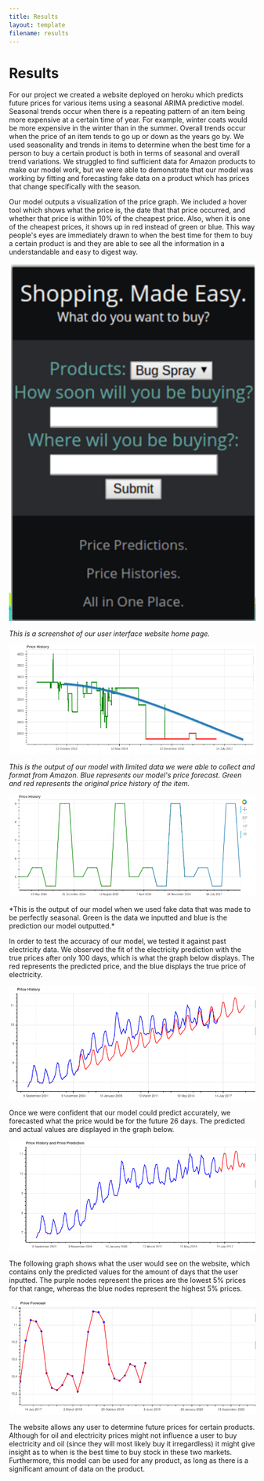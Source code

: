 ```yaml
---
title: Results
layout: template
filename: results
--- 
```


# Results
For our project we created a website deployed on heroku which predicts future prices for various items using a seasonal ARIMA predictive model. Seasonal trends occur when there is a repeating pattern of an item being more expensive at a certain time of year. For example, winter coats would be more expensive in the winter than in the summer. Overall trends occur when the price of an item tends to go up or down as the years go by. We used seasonality and trends in items to determine when the best time for a person to buy a certain product is both in terms of seasonal and overall trend variations. We struggled to find sufficient data for Amazon products to make our model work, but we were able to demonstrate that our model was working by fitting and forecasting fake data on a product which has prices that change specifically with the season. 

Our model outputs a visualization of the price graph. We included a hover tool which shows what the price is, the date that that price occurred, and whether that price is within 10% of the cheapest price. Also, when it is one of the cheapest prices, it shows up in red instead of green or blue. This way people's eyes are immediately drawn to when the best time for them to buy a certain product is and they are able to see all the information in a understandable and easy to digest way. 

<img src="https://raw.githubusercontent.com/vickymmcd/AmazonSoftDesWarriors/master/images/homepage.png" alt ="" />

*This is a screenshot of our user interface website home page.*

<img src="https://raw.githubusercontent.com/vickymmcd/AmazonSoftDesWarriors/master/images/pricehistory.png" alt ="" />

*This is the output of our model with limited data we were able to collect and format from Amazon. Blue represents our model's price forecast. Green and red represents the original price history of the item.*

<img src="https://raw.githubusercontent.com/vickymmcd/AmazonSoftDesWarriors/master/images/predictionfake.png" alt ="" />
<p> *This is the output of our model when we used fake data that was made to be perfectly seasonal. Green is the data we inputted and blue is the prediction our model outputted.* </p>
<p>
In order to test the accuracy of our model, we tested it against past electricity data. We observed the fit of the electricity prediction with the true prices after only 100 days, which is what the graph below displays. The red represents the predicted price, and the blue displays the true price of electricity.</p>

<img src= "https://github.com/vickymmcd/AmazonSoftDesWarriors/blob/master/images/model_fit.png" alt ="" />

Once we were confident that our model could predict accurately, we forecasted what the price would be for the future 26 days. The predicted and actual values are displayed in the graph below.  

<img src= "https://github.com/vickymmcd/AmazonSoftDesWarriors/blob/master/images/prediction_hist.png" alt ="" />

The following graph shows what the user would see on the website, which contains only the predicted values for the amount of days that the user inputted. The purple nodes represent the prices are the lowest 5% prices for that range, whereas the blue nodes represent the highest 5% prices.

<img src= "https://github.com/vickymmcd/AmazonSoftDesWarriors/blob/master/images/forecast.png" alt ="" />

The website allows any user to determine future prices for certain products. Although for oil and electricity prices might not influence a user to buy electricity and oil (since they will most likely buy it irregardless) it might give insight as to when is the best time to buy stock in these two markets. Furthermore, this model can be used for any product, as long as there is a significant amount of data on the product.

